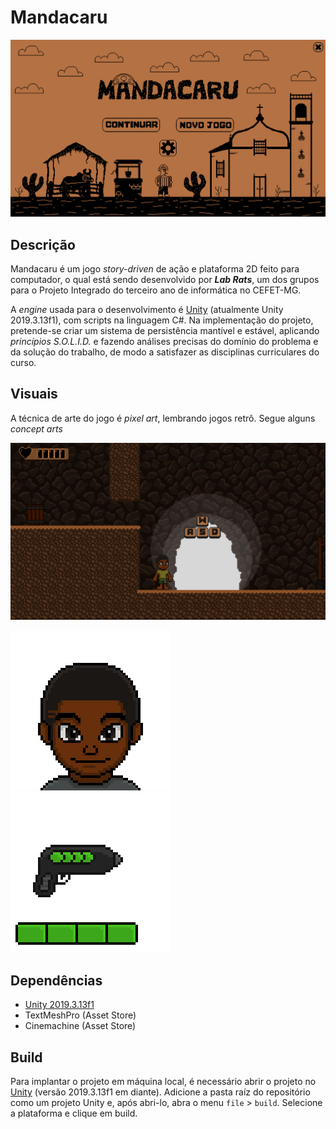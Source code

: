 # Mandacaru

![Menu principal](imgs/menu-principal.png)

## Descrição

Mandacaru é um jogo *story-driven* de ação e plataforma 2D feito para computador, o qual está sendo desenvolvido por ***Lab Rats***, um dos grupos para o Projeto Integrado do terceiro ano de informática no CEFET-MG.

A *engine* usada para o desenvolvimento é [Unity](https://unity.com/) (atualmente Unity 2019.3.13f1), com scripts na linguagem C#. Na implementação do projeto, pretende-se criar um sistema de persistência mantível e estável, aplicando *princípios S.O.L.I.D.* e fazendo análises precisas do domínio do problema e da solução do trabalho, de modo a satisfazer as disciplinas curriculares do curso.

## Visuais

A técnica de arte do jogo é *pixel art*, lembrando jogos retrô. Segue alguns *concept arts*

![Screenshot in-game](imgs/screenshot.png)

![Rosto em pixel art](imgs/rosto-personagem.png) ![Modelo da arma](imgs/modelo-arma.gif)

## Dependências

- [Unity 2019.3.13f1](https://unity3d.com/get-unity/download/archive)
- TextMeshPro (Asset Store)
- Cinemachine (Asset Store)

## Build

Para implantar o projeto em máquina local, é necessário abrir o projeto no [Unity](https://unity3d.com/get-unity/download/archive) (versão 2019.3.13f1 em diante). Adicione a pasta raíz do repositório como um projeto Unity e, após abri-lo, abra o menu `file` > `build`. Selecione a plataforma e clique em build.